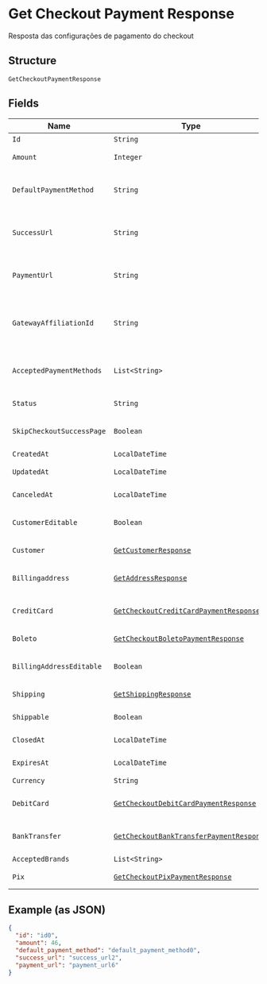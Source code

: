 
# Get Checkout Payment Response

Resposta das configurações de pagamento do checkout

## Structure

`GetCheckoutPaymentResponse`

## Fields

| Name | Type | Tags | Description | Getter | Setter |
|  --- | --- | --- | --- | --- | --- |
| `Id` | `String` | Optional | - | String getId() | setId(String id) |
| `Amount` | `Integer` | Optional | Valor em centavos | Integer getAmount() | setAmount(Integer amount) |
| `DefaultPaymentMethod` | `String` | Optional | Meio de pagamento padrão no checkout | String getDefaultPaymentMethod() | setDefaultPaymentMethod(String defaultPaymentMethod) |
| `SuccessUrl` | `String` | Optional | Url de redirecionamento de sucesso após o checkou | String getSuccessUrl() | setSuccessUrl(String successUrl) |
| `PaymentUrl` | `String` | Optional | Url para pagamento usando o checkout | String getPaymentUrl() | setPaymentUrl(String paymentUrl) |
| `GatewayAffiliationId` | `String` | Optional | Código da afiliação onde o pagamento será processado no gateway | String getGatewayAffiliationId() | setGatewayAffiliationId(String gatewayAffiliationId) |
| `AcceptedPaymentMethods` | `List<String>` | Optional | Meios de pagamento aceitos no checkout | List<String> getAcceptedPaymentMethods() | setAcceptedPaymentMethods(List<String> acceptedPaymentMethods) |
| `Status` | `String` | Optional | Status do checkout | String getStatus() | setStatus(String status) |
| `SkipCheckoutSuccessPage` | `Boolean` | Optional | Pular tela de sucesso pós-pagamento? | Boolean getSkipCheckoutSuccessPage() | setSkipCheckoutSuccessPage(Boolean skipCheckoutSuccessPage) |
| `CreatedAt` | `LocalDateTime` | Optional | Data de criação | LocalDateTime getCreatedAt() | setCreatedAt(LocalDateTime createdAt) |
| `UpdatedAt` | `LocalDateTime` | Optional | Data de atualização | LocalDateTime getUpdatedAt() | setUpdatedAt(LocalDateTime updatedAt) |
| `CanceledAt` | `LocalDateTime` | Optional | Data de cancelamento | LocalDateTime getCanceledAt() | setCanceledAt(LocalDateTime canceledAt) |
| `CustomerEditable` | `Boolean` | Optional | Torna o objeto customer editável | Boolean getCustomerEditable() | setCustomerEditable(Boolean customerEditable) |
| `Customer` | [`GetCustomerResponse`](../../doc/models/get-customer-response.md) | Optional | Dados do comprador | GetCustomerResponse getCustomer() | setCustomer(GetCustomerResponse customer) |
| `Billingaddress` | [`GetAddressResponse`](../../doc/models/get-address-response.md) | Optional | Dados do endereço de cobrança | GetAddressResponse getBillingaddress() | setBillingaddress(GetAddressResponse billingaddress) |
| `CreditCard` | [`GetCheckoutCreditCardPaymentResponse`](../../doc/models/get-checkout-credit-card-payment-response.md) | Optional | Configurações de cartão de crédito | GetCheckoutCreditCardPaymentResponse getCreditCard() | setCreditCard(GetCheckoutCreditCardPaymentResponse creditCard) |
| `Boleto` | [`GetCheckoutBoletoPaymentResponse`](../../doc/models/get-checkout-boleto-payment-response.md) | Optional | Configurações de boleto | GetCheckoutBoletoPaymentResponse getBoleto() | setBoleto(GetCheckoutBoletoPaymentResponse boleto) |
| `BillingAddressEditable` | `Boolean` | Optional | Indica se o billing address poderá ser editado | Boolean getBillingAddressEditable() | setBillingAddressEditable(Boolean billingAddressEditable) |
| `Shipping` | [`GetShippingResponse`](../../doc/models/get-shipping-response.md) | Optional | Configurações  de entrega | GetShippingResponse getShipping() | setShipping(GetShippingResponse shipping) |
| `Shippable` | `Boolean` | Optional | Indica se possui entrega | Boolean getShippable() | setShippable(Boolean shippable) |
| `ClosedAt` | `LocalDateTime` | Optional | Data de fechamento | LocalDateTime getClosedAt() | setClosedAt(LocalDateTime closedAt) |
| `ExpiresAt` | `LocalDateTime` | Optional | Data de expiração | LocalDateTime getExpiresAt() | setExpiresAt(LocalDateTime expiresAt) |
| `Currency` | `String` | Optional | Moeda | String getCurrency() | setCurrency(String currency) |
| `DebitCard` | [`GetCheckoutDebitCardPaymentResponse`](../../doc/models/get-checkout-debit-card-payment-response.md) | Optional | Configurações de cartão de débito | GetCheckoutDebitCardPaymentResponse getDebitCard() | setDebitCard(GetCheckoutDebitCardPaymentResponse debitCard) |
| `BankTransfer` | [`GetCheckoutBankTransferPaymentResponse`](../../doc/models/get-checkout-bank-transfer-payment-response.md) | Optional | Bank transfer payment response | GetCheckoutBankTransferPaymentResponse getBankTransfer() | setBankTransfer(GetCheckoutBankTransferPaymentResponse bankTransfer) |
| `AcceptedBrands` | `List<String>` | Optional | Accepted Brands | List<String> getAcceptedBrands() | setAcceptedBrands(List<String> acceptedBrands) |
| `Pix` | [`GetCheckoutPixPaymentResponse`](../../doc/models/get-checkout-pix-payment-response.md) | Optional | Pix payment response | GetCheckoutPixPaymentResponse getPix() | setPix(GetCheckoutPixPaymentResponse pix) |

## Example (as JSON)

```json
{
  "id": "id0",
  "amount": 46,
  "default_payment_method": "default_payment_method0",
  "success_url": "success_url2",
  "payment_url": "payment_url6"
}
```

